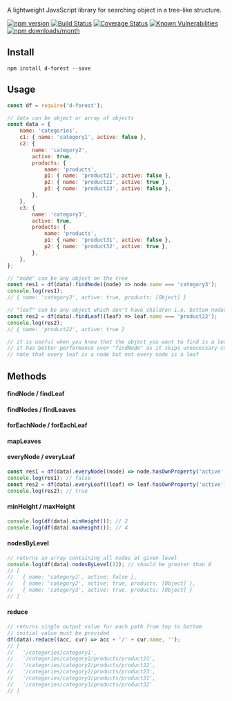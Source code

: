 A lightweight JavaScript library for searching object in a tree-like structure.

[![npm version](https://img.shields.io/npm/v/d-forest)](https://www.npmjs.com/package/d-forest)
[![Build Status](https://travis-ci.com/akarande777/d-forest.svg?branch=master)](https://travis-ci.com/akarande777/d-forest)
[![Coverage Status](https://coveralls.io/repos/github/akarande777/d-forest/badge.svg?branch=master)](https://coveralls.io/github/akarande777/d-forest?branch=master)
[![Known Vulnerabilities](https://snyk.io/test/npm/d-forest/badge.svg)](https://snyk.io/test/npm/d-forest)
[![npm downloads/month](https://img.shields.io/npm/dm/d-forest)](https://www.npmjs.com/package/d-forest)

## Install

`npm install d-forest --save`

## Usage

```javascript
const df = require('d-forest');

// data can be object or array of objects
const data = {
    name: 'categories',
    c1: { name: 'category1', active: false },
    c2: {
        name: 'category2',
        active: true,
        products: {
            name: 'products',
            p1: { name: 'product21', active: false },
            p2: { name: 'product22', active: true },
            p3: { name: 'product23', active: false },
        },
    },
    c3: {
        name: 'category3',
        active: true,
        products: {
            name: 'products',
            p1: { name: 'product31', active: false },
            p2: { name: 'product32', active: true },
        },
    },
};

// "node" can be any object on the tree
const res1 = df(data).findNode((node) => node.name === 'category3');
console.log(res1);
// { name: 'category3', active: true, products: [Object] }

// "leaf" can be any object which don't have children i.e. bottom nodes
const res2 = df(data).findLeaf((leaf) => leaf.name === 'product22');
console.log(res2);
// { name: 'product22', active: true }

// it is useful when you know that the object you want to find is a leaf
// it has better performance over "findNode" as it skips unnecessary comparisons
// note that every leaf is a node but not every node is a leaf
```

## Methods

#### findNode / findLeaf

#### findNodes / findLeaves

#### forEachNode / forEachLeaf

#### mapLeaves

#### everyNode / everyLeaf

```javascript
const res1 = df(data).everyNode((node) => node.hasOwnProperty('active'));
console.log(res1); // false
const res2 = df(data).everyLeaf((leaf) => leaf.hasOwnProperty('active'));
console.log(res2); // true
```

#### minHeight / maxHeight

```javascript
console.log(df(data).minHeight()); // 2
console.log(df(data).maxHeight()); // 4
```

#### nodesByLevel

```javascript
// returns an array containing all nodes at given level
console.log(df(data).nodesByLevel(1)); // should be greater than 0
// [
//   { name: 'category1', active: false },
//   { name: 'category2', active: true, products: [Object] },
//   { name: 'category3', active: true, products: [Object] }
// ]
```

#### reduce

```javascript
// returns single output value for each path from top to bottom
// initial value must be provided
df(data).reduce((acc, cur) => acc + '/' + cur.name, '');
// [
//   '/categories/category1',
//   '/categories/category2/products/product21',
//   '/categories/category2/products/product22',
//   '/categories/category2/products/product23',
//   '/categories/category3/products/product31',
//   '/categories/category3/products/product32'
// ]
```
